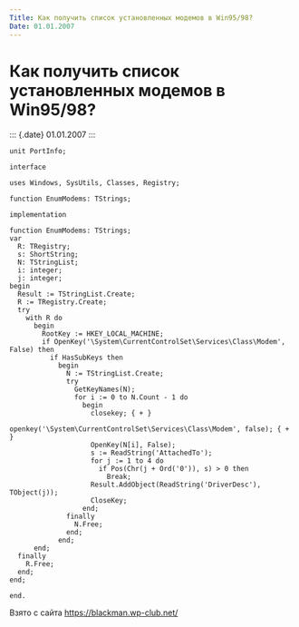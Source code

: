 ```yaml
---
Title: Как получить список установленных модемов в Win95/98?
Date: 01.01.2007
---
```



Как получить список установленных модемов в Win95/98?
=====================================================

::: {.date}
01.01.2007
:::

    unit PortInfo;
     
    interface
     
    uses Windows, SysUtils, Classes, Registry;
     
    function EnumModems: TStrings;
     
    implementation
     
    function EnumModems: TStrings;
    var
      R: TRegistry;
      s: ShortString;
      N: TStringList;
      i: integer;
      j: integer;
    begin
      Result := TStringList.Create;
      R := TRegistry.Create;
      try
        with R do
          begin
            RootKey := HKEY_LOCAL_MACHINE;
            if OpenKey('\System\CurrentControlSet\Services\Class\Modem', False) then
              if HasSubKeys then
                begin
                  N := TStringList.Create;
                  try
                    GetKeyNames(N);
                    for i := 0 to N.Count - 1 do
                      begin
                        closekey; { + }
                        openkey('\System\CurrentControlSet\Services\Class\Modem', false); { + }
                        OpenKey(N[i], False);
                        s := ReadString('AttachedTo');
                        for j := 1 to 4 do
                          if Pos(Chr(j + Ord('0')), s) > 0 then
                            Break;
                        Result.AddObject(ReadString('DriverDesc'), TObject(j));
                        CloseKey;
                      end;
                  finally
                    N.Free;
                  end;
                end;
          end;
      finally
        R.Free;
      end;
    end;
     
    end.

Взято с сайта <https://blackman.wp-club.net/>
